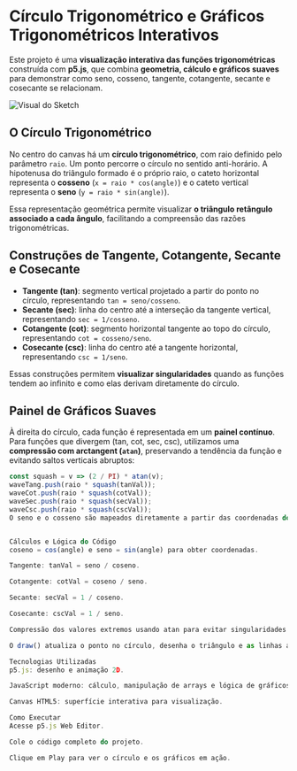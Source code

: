 # Círculo Trigonométrico e Gráficos Trigonométricos Interativos

Este projeto é uma **visualização interativa das funções trigonométricas** construída com **p5.js**, que combina **geometria, cálculo e gráficos suaves** para demonstrar como seno, cosseno, tangente, cotangente, secante e cosecante se relacionam.

![Visual do Sketch](https://via.placeholder.com/800x400?text=C%C3%ADrculo+Trigonom%C3%A9trico+e+Gr%C3%A1ficos)

## O Círculo Trigonométrico

No centro do canvas há um **círculo trigonométrico**, com raio definido pelo parâmetro `raio`. Um ponto percorre o círculo no sentido anti-horário. A hipotenusa do triângulo formado é o próprio raio, o cateto horizontal representa o **cosseno** (`x = raio * cos(angle)`) e o cateto vertical representa o **seno** (`y = raio * sin(angle)`).

Essa representação geométrica permite visualizar **o triângulo retângulo associado a cada ângulo**, facilitando a compreensão das razões trigonométricas.

## Construções de Tangente, Cotangente, Secante e Cosecante

- **Tangente (tan)**: segmento vertical projetado a partir do ponto no círculo, representando `tan = seno/cosseno`.  
- **Secante (sec)**: linha do centro até a interseção da tangente vertical, representando `sec = 1/cosseno`.  
- **Cotangente (cot)**: segmento horizontal tangente ao topo do círculo, representando `cot = cosseno/seno`.  
- **Cosecante (csc)**: linha do centro até a tangente horizontal, representando `csc = 1/seno`.  

Essas construções permitem **visualizar singularidades** quando as funções tendem ao infinito e como elas derivam diretamente do círculo.

## Painel de Gráficos Suaves

À direita do círculo, cada função é representada em um **painel contínuo**. Para funções que divergem (tan, cot, sec, csc), utilizamos uma **compressão com arctangent (`atan`)**, preservando a tendência da função e evitando saltos verticais abruptos:

```javascript
const squash = v => (2 / PI) * atan(v);
waveTang.push(raio * squash(tanVal));
waveCot.push(raio * squash(cotVal));
waveSec.push(raio * squash(secVal));
waveCsc.push(raio * squash(cscVal));
O seno e o cosseno são mapeados diretamente a partir das coordenadas do ponto no círculo.


Cálculos e Lógica do Código
coseno = cos(angle) e seno = sin(angle) para obter coordenadas.

Tangente: tanVal = seno / coseno.

Cotangente: cotVal = coseno / seno.

Secante: secVal = 1 / coseno.

Cosecante: cscVal = 1 / seno.

Compressão dos valores extremos usando atan para evitar singularidades no gráfico.

O draw() atualiza o ponto no círculo, desenha o triângulo e as linhas auxiliares, atualiza os gráficos e exibe os valores numéricos em tempo real. As funções drawSeries e trimWaves garantem curvas suaves e performance estável.

Tecnologias Utilizadas
p5.js: desenho e animação 2D.

JavaScript moderno: cálculo, manipulação de arrays e lógica de gráficos.

Canvas HTML5: superfície interativa para visualização.

Como Executar
Acesse p5.js Web Editor.

Cole o código completo do projeto.

Clique em Play para ver o círculo e os gráficos em ação.
